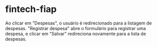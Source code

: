 # fintech-fiap

Ao clicar em "Despesas", o usuário é redirecionado para a listagem de despesas. "Registrar despesa" abre o formulário para registrar uma despesa, e clicar em "Salvar" redireciona novamente para a lista de despesas.